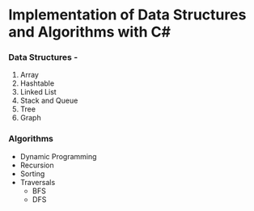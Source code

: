 # Implementation of Data Structures and Algorithms with C#
### Data Structures - 
  1. Array
  2. Hashtable
  3. Linked List
  4. Stack and Queue
  5. Tree
  6. Graph
  
  
### Algorithms
  - Dynamic Programming
  - Recursion
  - Sorting
  - Traversals
    * BFS
    * DFS
